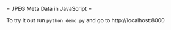 = JPEG Meta Data in JavaScript =

To try it out run `python demo.py` and go to http://localhost:8000
